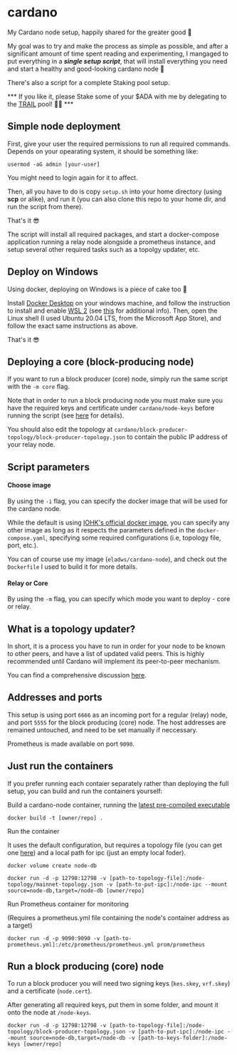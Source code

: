 # cardano
My Cardano node setup, happily shared for the greater good 🍻

My goal was to try and make the process as simple as possible, and after a significant amount of time spent reading and experimenting, I mangaged to put everything in a <strong><em>single setup script</em></strong>, that will install everything you need and start a healthy and good-looking cardano node 🥳 

There's also a script for a complete Staking pool setup. 

*** If you like it, please Stake some of your $ADA with me by delegating to the [TRAIL](https://pooltool.io/pool/2191a50e38d946f0980fce56cd338d6d74781b6ee03e491bcb8cdaa2) pool! 🙏🏻 ***

<h2>Simple node deployment</h2>

First, give your user the required permissions to run all required commands. Depends on your opearating system, it should be something like:

```usermod -aG admin [your-user]```

You might need to login again for it to affect.

Then, all you have to do is copy `setup.sh` into your home directory (using <strong>scp</strong> or alike), and run it
(you can also clone this repo to your home dir, and run the script from there).

That's it 😎

The script will install all required packages, and start a docker-compose application running a relay node alongside a prometheus instance, and setup several other required tasks such as a topolgy updater, etc.

<h2>Deploy on Windows</h2>

Using docker, deploying on Windows is a piece of cake too 🍰

Install [Docker Desktop](https://docs.docker.com/desktop/windows/install/) on your windows machine, and follow the instruction to install and enable [WSL 2](https://docs.microsoft.com/en-us/windows/wsl/install-manual) (see [this](https://docs.docker.com/desktop/windows/wsl/) for additional info).
Then, open the Linux shell (I used Ubuntu 20.04 LTS, from the Microsoft App Store), and follow the exact same instructions as above.

That's it 😎

<h2>Deploying a core (block-producing node)</h2>

If you want to run a block producer (core) node, simply run the same script with the `-m core` flag.

Note that in order to run a block producing node you must make sure you have the required keys and certificate under `cardano/node-keys` before running the script (see [here](https://developers.cardano.org/docs/stake-pool-course/handbook/register-stake-pool-metadata) for details).

You should also edit the topology at `cardano/block-producer-topology/block-producer-topology.json` to contain the public IP address of your relay node.

<h2>Script parameters</h2>

<h4>Choose image</h4>

By using the `-i` flag, you can specify the docker image that will be used for the cardano node.

While the default is using [IOHK's official docker image](https://hub.docker.com/r/inputoutput/cardano-node), you can specify any other image as long as it respects the parameters defined in the `docker-compose.yaml`, specifying some required configurations (i.e, topology file, port, etc.). 

You can of course use my image (`eladws/cardano-node`), and check out the `Dockerfile` I used to build it for more details. 

<h4>Relay or Core</h4>

By using the `-m` flag, you can specify which mode you want to deploy - core or relay.

<h2>What is a topology updater?</h2>

In short, it is a process you have to run in order for your node to be known to other peers, and have a list of updated valid peers. This is highly recommended until Cardano will implement its peer-to-peer mechanism.

You can find a comprehensive discussion [here](https://forum.cardano.org/t/is-running-topology-updater-a-must/91494).

<h2>Addresses and ports</h2>

This setup is using port `6666` as an incoming port for a regular (relay) node, and port `5555` for the block producing (core) node.
The host addresses are remained untouched, and need to be set manually if neccessary.

Prometheus is made available on port `9090`.

<h2>Just run the containers</h2>

If you prefer running each contaier separately rather than deploying the full setup, you can build and run the containers yourself:

Build a cardano-node container, running the [latest pre-compiled executable](https://hydra.iohk.io/job/Cardano/cardano-node/cardano-node-linux/latest/)

```docker build -t [owner/repo] .```

Run the container 

It uses the default configuration, but requires a topology file (you can get one [here](https://hydra.iohk.io/job/Cardano/cardano-node/cardano-deployment/latest-finished/download/1/mainnet-topology.json)) and a local path for ipc (just an empty local foder).

```docker volume create node-db```

```docker run -d -p 12798:12798 -v [path-to-topology-file]:/node-topology/mainnet-topology.json -v [path-to-put-ipc]:/node-ipc --mount source=node-db,target=/node-db [owner/repo]```

Run Prometheus container for monitoring

(Requires a prometheus.yml file containing the node's container address as a target)

```docker run -d -p 9090:9090 -v [path-to-prometheus.yml]:/etc/prometheus/prometheus.yml prom/prometheus```

<h2>Run a block producing (core) node</h2>

To run a block producer you will need two signing keys (`kes.skey`, `vrf.skey`) and a certificate (`node.cert`).

After generating all required keys, put them in some folder, and mount it onto the node at `/node-keys`.

```docker run -d -p 12798:12798 -v [path-to-topology-file]:/node-topology/block-producer-topology.json -v [path-to-put-ipc]:/node-ipc --mount source=node-db,target=/node-db -v [path-to-keys-folder]:/node-keys [owner/repo]```
